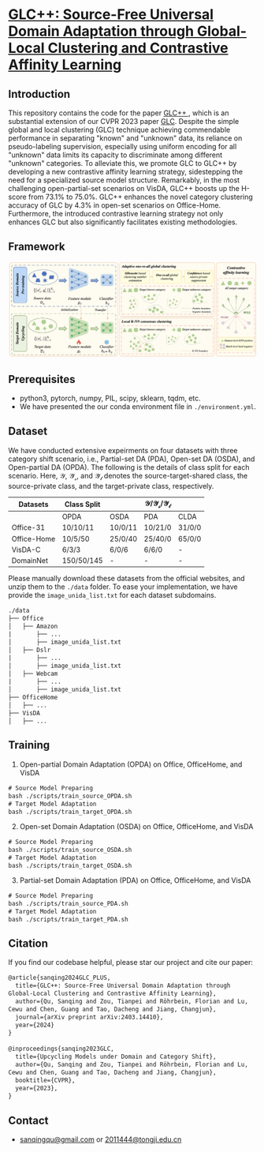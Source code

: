 
# [GLC++: Source-Free Universal Domain Adaptation through Global-Local Clustering and Contrastive Affinity Learning](https://arxiv.org/abs/2403.14410)


## Introduction
This repository contains the code for the paper <a href="https://arxiv.org/abs/2403.14410">GLC++ </a>, which is an substantial extension of our CVPR 2023 paper <a href="https://arxiv.org/abs/2303.07110">GLC</a>. Despite the simple global and local clustering (GLC) technique achieving commendable performance in separating "known" and "unknown" data, its reliance on pseudo-labeling supervision, especially using uniform encoding for all "unknown" data limits its capacity to discriminate among different "unknown" categories. To alleviate this, we promote GLC to GLC++ by developing a new contrastive affinity learning strategy, sidestepping the need for a specialized source model structure. Remarkably, in the most challenging open-partial-set scenarios on VisDA, GLC++ boosts up the H-score from 73.1% to 75.0%. GLC++ enhances the novel category clustering accuracy of GLC by 4.3% in open-set scenarios on Office-Home. Furthermore, the introduced contrastive learning strategy not only enhances GLC but also significantly facilitates existing methodologies.


## Framework
<img src="figures/GLC_PLUS.png" width="1000"/>


## Prerequisites
- python3, pytorch, numpy, PIL, scipy, sklearn, tqdm, etc.
- We have presented the our conda environment file in `./environment.yml`.

## Dataset
We have conducted extensive expeirments on four datasets with three category shift scenario, i.e., Partial-set DA (PDA), Open-set DA (OSDA), and Open-partial DA (OPDA). The following is the details of class split for each scenario. Here, $\mathcal{Y}$, $\mathcal{\bar{Y}_s}$, and $\mathcal{\bar{Y}_t}$ denotes the source-target-shared class, the source-private class, and the target-private class, respectively. 

| Datasets    | Class Split| | $\mathcal{Y}/\mathcal{\bar{Y}_s}/\mathcal{\bar{Y}_t}$| |
| ----------- | --------   | -------- | -------- | -------- |
|             | OPDA       | OSDA     | PDA      |  CLDA    |
| Office-31   | 10/10/11   | 10/0/11  | 10/21/0  |  31/0/0  | 
| Office-Home | 10/5/50    | 25/0/40  | 25/40/0  | 65/0/0   |
| VisDA-C     | 6/3/3      | 6/0/6    | 6/6/0    |    -     |
| DomainNet   | 150/50/145 |    -     |   -      |    -     |

Please manually download these datasets from the official websites, and unzip them to the `./data` folder. To ease your implementation, we have provide the `image_unida_list.txt` for each dataset subdomains. 

```
./data
├── Office
│   ├── Amazon
|       ├── ...
│       ├── image_unida_list.txt
│   ├── Dslr
|       ├── ...
│       ├── image_unida_list.txt
│   ├── Webcam
|       ├── ...
│       ├── image_unida_list.txt
├── OfficeHome
│   ├── ...
├── VisDA
│   ├── ...
```

## Training
1. Open-partial Domain Adaptation (OPDA) on Office, OfficeHome, and VisDA
```
# Source Model Preparing
bash ./scripts/train_source_OPDA.sh
# Target Model Adaptation
bash ./scripts/train_target_OPDA.sh
```
2. Open-set Domain Adaptation (OSDA) on Office, OfficeHome, and VisDA
```
# Source Model Preparing
bash ./scripts/train_source_OSDA.sh
# Target Model Adaptation
bash ./scripts/train_target_OSDA.sh
```
3. Partial-set Domain Adaptation (PDA) on Office, OfficeHome, and VisDA
```
# Source Model Preparing
bash ./scripts/train_source_PDA.sh
# Target Model Adaptation
bash ./scripts/train_target_PDA.sh
```

<!-- ## Results
NOTE THAT GLC ONLY RELIES ON STANDARD CLOSED-SET MODEL!

| OPDA    |Source-free         | Veneue| Office-31| OfficeHome | VisDA| DomainNet |
| ------- | --------  | ----- |-------- | --------   | ---- | ---- | 
|DANCE | No | NeurIPS-21 |80.3 | 63.9 | 42.8| 33.5|
|OVANet| No | ICCV-21    |86.5 | 71.8 | 53.1| 50.7|
|GATE  | No | CVPR-22    |87.6 | 75.6 | 56.4| 52.1|
|UMAD  | Yes | Arxiv-21      |87.0 | 70.1 | 58.3| 47.1|
|GLC   | Yes | CVPR-23    |**87.8** | **75.6** | **73.1**| **55.1**|

| OSDA    |Source-free         | Veneue| Office-31| OfficeHome | VisDA|
| ------- | --------  | ----- |-------- | --------   | ---- |
|DANCE | No | NeurIPS-21 |79.8 | 12.9 | 67.5|
|OVANet| No | ICCV-21    |**91.7** | 64.0 | 66.1|
|GATE  | No | CVPR-22    |89.5 | 69.0 | 70.8|
|UMAD  | Yes | Arxiv-21     |89.8 | 66.4 | 66.8|
|GLC   | Yes | CVPR-23    |89.0 | **69.8** | **72.5**|

| PDA    |Source-free         | Veneue| Office-31| OfficeHome | VisDA|
| -------| --------  | ----- |-------- | --------   | ---- |
|DANCE | No | NeurIPS-21 |79.8 | 12.9 | 67.5|
|OVANet| No | ICCV-21    |91.7 | 64.0 | 66.1|
|GATE  | No  | CVPR-22    |93.7 | **74.0** | 75.6|
|UMAD  | Yes | Arxiv-21   |89.5 | 66.3 | 68.5|
|GLC   | Yes | CVPR-23    |**94.1** | 72.5 | **76.2**| -->

## Citation
If you find our codebase helpful, please star our project and cite our paper:
```
@article{sanqing2024GLC_PLUS,
  title={GLC++: Source-Free Universal Domain Adaptation through Global-Local Clustering and Contrastive Affinity Learning},
  author={Qu, Sanqing and Zou, Tianpei and Röhrbein, Florian and Lu, Cewu and Chen, Guang and Tao, Dacheng and Jiang, Changjun},
  journal={arXiv preprint arXiv:2403.14410},
  year={2024}
}

@inproceedings{sanqing2023GLC,
  title={Upcycling Models under Domain and Category Shift},
  author={Qu, Sanqing and Zou, Tianpei and Röhrbein, Florian and Lu, Cewu and Chen, Guang and Tao, Dacheng and Jiang, Changjun},
  booktitle={CVPR},
  year={2023},
}
```

## Contact
- sanqingqu@gmail.com or 2011444@tongji.edu.cn
